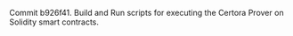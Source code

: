 Commit b926f41.                    Build and Run scripts for executing the Certora Prover on Solidity smart contracts.